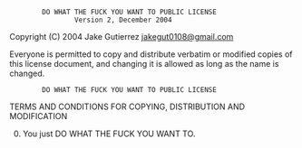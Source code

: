             DO WHAT THE FUCK YOU WANT TO PUBLIC LICENSE
                    Version 2, December 2004

 Copyright (C) 2004 Jake Gutierrez <jakegut0108@gmail.com>

 Everyone is permitted to copy and distribute verbatim or modified
 copies of this license document, and changing it is allowed as long
 as the name is changed.

            DO WHAT THE FUCK YOU WANT TO PUBLIC LICENSE
   TERMS AND CONDITIONS FOR COPYING, DISTRIBUTION AND MODIFICATION

  0. You just DO WHAT THE FUCK YOU WANT TO.
